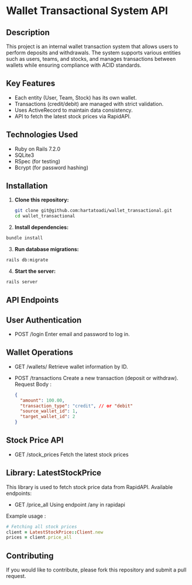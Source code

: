 # Wallet Transactional System API

## Description

This project is an internal wallet transaction system that allows users to perform deposits and withdrawals. The system supports various entities such as users, teams, and stocks, and manages transactions between wallets while ensuring compliance with ACID standards.

## Key Features

- Each entity (User, Team, Stock) has its own wallet.
- Transactions (credit/debit) are managed with strict validation.
- Uses ActiveRecord to maintain data consistency.
- API to fetch the latest stock prices via RapidAPI.

## Technologies Used

- Ruby on Rails 7.2.0
- SQLite3
- RSpec (for testing)
- Bcrypt (for password hashing)

## Installation

1. **Clone this repository:**

   ```bash
   git clone git@github.com:hartatoadi/wallet_transactional.git
   cd wallet_transactional

2. **Install dependencies:**

  ```bash
  bundle install
  ```

3. **Run database migrations:**

  ```bash
  rails db:migrate
  ```

4. **Start the server:**

  ```bash
  rails server
  ```

## API Endpoints

  ## User Authentication
  - POST /login
  Enter email and password to log in.

  ## Wallet Operations
  - GET /wallets/
  Retrieve wallet information by ID.

  - POST /transactions
  Create a new transaction (deposit or withdraw).
    Request Body :

    ```json
    {
      "amount": 100.00,
      "transaction_type": "credit", // or "debit"
      "source_wallet_id": 1,
      "target_wallet_id": 2
    }
    ```

## Stock Price API
  - GET /stock_prices
    Fetch the latest stock prices

## Library: LatestStockPrice
This library is used to fetch stock price data from RapidAPI. Available endpoints:

 - GET /price_all
  Using endpoint /any in rapidapi

Example usage :

```ruby
# Fetching all stock prices
client = LatestStockPrice::Client.new
prices = client.price_all
```

## Contributing
If you would like to contribute, please fork this repository and submit a pull request.